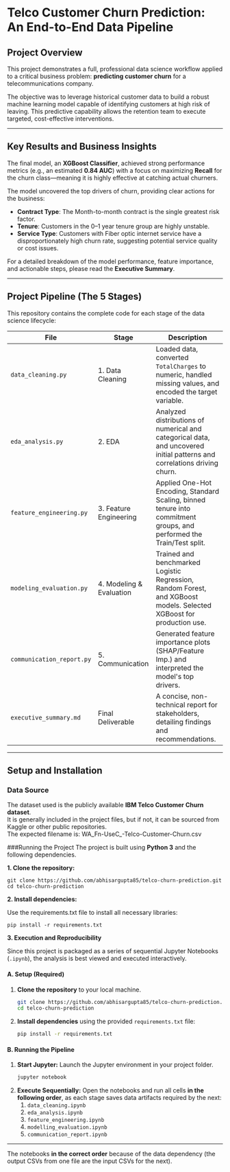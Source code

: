 # Telco Customer Churn Prediction: An End-to-End Data Pipeline  

## Project Overview  
This project demonstrates a full, professional data science workflow applied to a critical business problem: **predicting customer churn** for a telecommunications company.  

The objective was to leverage historical customer data to build a robust machine learning model capable of identifying customers at high risk of leaving. This predictive capability allows the retention team to execute targeted, cost-effective interventions.  

---

## Key Results and Business Insights  
The final model, an **XGBoost Classifier**, achieved strong performance metrics (e.g., an estimated **0.84 AUC**) with a focus on maximizing **Recall** for the churn class—meaning it is highly effective at catching actual churners.  

The model uncovered the top drivers of churn, providing clear actions for the business:  

- **Contract Type**: The Month-to-month contract is the single greatest risk factor.  
- **Tenure**: Customers in the 0–1 year tenure group are highly unstable.  
- **Service Type**: Customers with Fiber optic internet service have a disproportionately high churn rate, suggesting potential service quality or cost issues.  

For a detailed breakdown of the model performance, feature importance, and actionable steps, please read the **Executive Summary**.  

---

## Project Pipeline (The 5 Stages)  

This repository contains the complete code for each stage of the data science lifecycle:  

| File                     | Stage                    | Description |
|---------------------------|--------------------------|-------------|
| `data_cleaning.py`        | 1. Data Cleaning         | Loaded data, converted `TotalCharges` to numeric, handled missing values, and encoded the target variable. |
| `eda_analysis.py`         | 2. EDA                   | Analyzed distributions of numerical and categorical data, and uncovered initial patterns and correlations driving churn. |
| `feature_engineering.py`  | 3. Feature Engineering   | Applied One-Hot Encoding, Standard Scaling, binned tenure into commitment groups, and performed the Train/Test split. |
| `modeling_evaluation.py`  | 4. Modeling & Evaluation | Trained and benchmarked Logistic Regression, Random Forest, and XGBoost models. Selected XGBoost for production use. |
| `communication_report.py` | 5. Communication         | Generated feature importance plots (SHAP/Feature Imp.) and interpreted the model's top drivers. |
| `executive_summary.md`    | Final Deliverable        | A concise, non-technical report for stakeholders, detailing findings and recommendations. |

---

## Setup and Installation  

### Data Source  
The dataset used is the publicly available **IBM Telco Customer Churn dataset**.  
It is generally included in the project files, but if not, it can be sourced from Kaggle or other public repositories.  
The expected filename is: WA_Fn-UseC_-Telco-Customer-Churn.csv


###Running the Project
The project is built using **Python 3** and the following dependencies.

**1. Clone the repository:**  

    git clone https://github.com/abhisargupta85/telco-churn-prediction.git
    cd telco-churn-prediction

**2. Install dependencies:**

Use the requirements.txt file to install all necessary libraries:

    pip install -r requirements.txt

**3. Execution and Reproducibility**

Since this project is packaged as a series of sequential Jupyter Notebooks (`.ipynb`), the analysis is best viewed and executed interactively.

#### A. Setup (Required)

1.  **Clone the repository** to your local machine.
    ```bash
    git clone https://github.com/abhisargupta85/telco-churn-prediction.git
    cd telco-churn-prediction
    ```
2.  **Install dependencies** using the provided `requirements.txt` file:
    ```bash
    pip install -r requirements.txt
    ```

#### B. Running the Pipeline

1.  **Start Jupyter:** Launch the Jupyter environment in your project folder.
    ```bash
    jupyter notebook
    ```
2.  **Execute Sequentially:** Open the notebooks and run all cells **in the following order**, as each stage saves data artifacts required by the next:
    1.  `data_cleaning.ipynb`
    2.  `eda_analysis.ipynb`
    3.  `feature_engineering.ipynb`
    4.  `modelling_evaluation.ipynb`
    5.  `communication_report.ipynb`

---


The notebooks **in the correct order** because of the data dependency (the output CSVs from one file are the input CSVs for the next).
